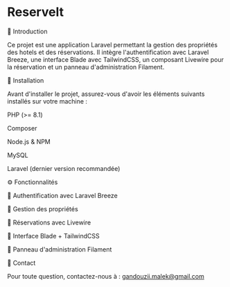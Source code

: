 # Reservelt
📌 Introduction

Ce projet est une application Laravel permettant la gestion des propriétés des hotels et des réservations. Il intègre l'authentification avec Laravel Breeze, une interface Blade avec TailwindCSS, un composant Livewire pour la réservation et un panneau d'administration Filament.

🚀 Installation 

Avant d'installer le projet, assurez-vous d'avoir les éléments suivants installés sur votre machine :

PHP (>= 8.1)

Composer

Node.js & NPM

MySQL

Laravel (dernier version recommandée)

⚙️ Fonctionnalités

📌 Authentification avec Laravel Breeze

🏡 Gestion des propriétés

📅 Réservations avec Livewire

🎨 Interface Blade + TailwindCSS

🔧 Panneau d'administration Filament

📧 Contact

Pour toute question, contactez-nous à : gandouzii.malek@gmail.com
